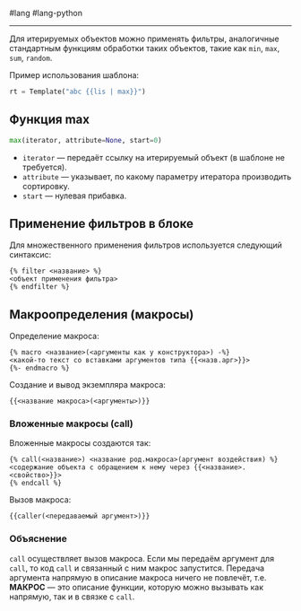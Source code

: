 #lang #lang-python 

---
Для итерируемых объектов можно применять фильтры, аналогичные стандартным функциям обработки таких объектов, такие как `min`, `max`, `sum`, `random`.

Пример использования шаблона:
```python
rt = Template("abc {{lis | max}}")
```

## Функция max

```python
max(iterator, attribute=None, start=0)
```
- `iterator` — передаёт ссылку на итерируемый объект (в шаблоне не требуется).
- `attribute` — указывает, по какому параметру итератора производить сортировку.
- `start` — нулевая прибавка.

## Применение фильтров в блоке

Для множественного применения фильтров используется следующий синтаксис:
```jinja
{% filter <название> %}
<объект применения фильтра>
{% endfilter %}
```

## Макроопределения (макросы)

Определение макроса:
```jinja
{% macro <название>(<аргументы как у конструктора>) -%}
<какой-то текст со вставками аргументов типа {{<назв.арг>}}>
{%- endmacro %}
```

Создание и вывод экземпляра макроса:
```jinja
{{<название макроса>(<аргументы>)}}
```

### Вложенные макросы (call)

Вложенные макросы создаются так:
```jinja
{% call(<название>) <название род.макроса>(аргумент воздействия) %}
<содержание объекта с обращением к нему через {{<название>.<свойство>}}>
{% endcall %}
```

Вызов макроса:
```jinja
{{caller(<передаваемый аргумент>)}}
```

### Объяснение

`call` осуществляет вызов макроса. Если мы передаём аргумент для `call`, то код `call` и связанный с ним макрос запустится. 
Передача аргумента напрямую в описание макроса ничего не повлечёт, т.е. **МАКРОС** — это описание функции, которую можно вызывать как напрямую, так и в связке с `call`.
